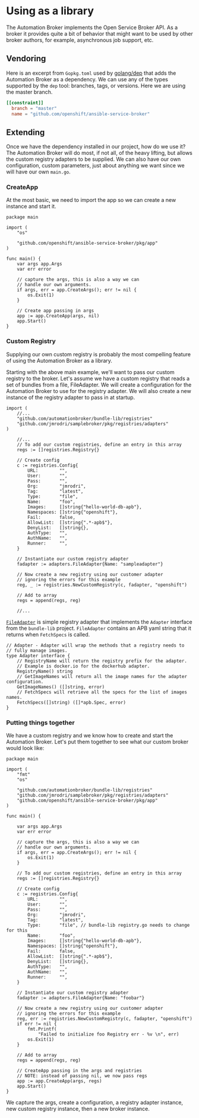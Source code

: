 # Using as a library

The Automation Broker implements the Open Service Broker API. As a broker it
provides quite a bit of behavior that might want to be used by other broker
authors, for example, asynchronous job support, etc.

## Vendoring

Here is an excerpt from `Gopkg.toml` used by [golang/dep](https://golang.github.io/dep/)
that adds the Automation Broker as a dependency. We can use any of the types
supported by the `dep` tool: branches, tags, or versions. Here we are using the master
branch.

```toml
[[constraint]]
  branch = "master"
  name = "github.com/openshift/ansible-service-broker"
```

## Extending

Once we have the dependency installed in our project, how do we use it? The
Automation Broker will do most, if not all, of the heavy lifting, but allows
the custom registry adapters to be supplied. We can also have our own
configuration, custom parameters, just about anything we want since we will
have our own `main.go`.

### CreateApp

At the most basic, we need to import the app so we can create a new instance
and start it.

```golang
package main

import (
    "os"

    "github.com/openshift/ansible-service-broker/pkg/app"
)

func main() {
    var args app.Args
    var err error

    // capture the args, this is also a way we can
    // handle our own arguments.
    if args, err = app.CreateArgs(); err != nil {
        os.Exit(1)
    }

    // Create app passing in args
    app := app.CreateApp(args, nil)
    app.Start()
}
```

### Custom Registry

Supplying our own custom registry is probably the most compelling feature of
using the Automation Broker as a library.

Starting with the above main example, we'll want to pass our custom registry to
the broker. Let's assume we have a custom registry that reads a set of bundles
from a file, FileAdapter. We will create a configuration for the Automation
Broker to use for the registry adapter. We will also create a new instance of
the registry adapter to pass in at startup.

```golang
import (
    //...
    "github.com/automationbroker/bundle-lib/registries"
    "github.com/jmrodri/samplebroker/pkg/registries/adapters"
)

    //...
    // To add our custom registries, define an entry in this array
    regs := []registries.Registry{}

    // Create config
    c := registries.Config{
        URL:        "",
        User:       "",
        Pass:       "",
        Org:        "jmrodri",
        Tag:        "latest",
        Type:       "file",
        Name:       "foo",
        Images:     []string{"hello-world-db-apb"},
        Namespaces: []string{"openshift"},
        Fail:       false,
        AllowList:  []string{".*-apb$"},
        DenyList:   []string{},
        AuthType:   "",
        AuthName:   "",
        Runner:     "",
    }

    // Instantiate our custom registry adapter
    fadapter := adapters.FileAdapter{Name: "sampleadapter"}

    // Now create a new registry using our customer adapter
    // ignoring the errors for this example
    reg, _ := registries.NewCustomRegistry(c, fadapter, "openshift")

    // Add to array
    regs = append(regs, reg)

    //...

```

[`FileAdapter`](https://github.com/jmrodri/samplebroker/blob/master/pkg/registries/adapters/file_adapter.go)
is simple registry adapter that implements the `Adapter` interface
from the `bundle-lib` project. `FileAdapter` contains an APB yaml string that it
returns when `FetchSpecs` is called.

```golang
// Adapter - Adapter will wrap the methods that a registry needs to
// fully manage images.
type Adapter interface {
    // RegistryName will return the registry prefix for the adapter.
    // Example is docker.io for the dockerhub adapter.
    RegistryName() string
    // GetImageNames will return all the image names for the adapter configuration.
    GetImageNames() ([]string, error)
    // FetchSpecs will retrieve all the specs for the list of images names.
    FetchSpecs([]string) ([]*apb.Spec, error)
}

```

### Putting things together

We have a custom registry and we know how to create and start the Automation
Broker. Let's put them together to see what our custom broker would look like:

```golang
package main

import (
    "fmt"
    "os"

    "github.com/automationbroker/bundle-lib/registries"
    "github.com/jmrodri/samplebroker/pkg/registries/adapters"
    "github.com/openshift/ansible-service-broker/pkg/app"
)

func main() {

    var args app.Args
    var err error

    // capture the args, this is also a way we can
    // handle our own arguments.
    if args, err = app.CreateArgs(); err != nil {
        os.Exit(1)
    }

    // To add our custom registries, define an entry in this array
    regs := []registries.Registry{}

    // Create config
    c := registries.Config{
        URL:        "",
        User:       "",
        Pass:       "",
        Org:        "jmrodri",
        Tag:        "latest",
        Type:       "file", // bundle-lib registry.go needs to change for this
        Name:       "foo",
        Images:     []string{"hello-world-db-apb"},
        Namespaces: []string{"openshift"},
        Fail:       false,
        AllowList:  []string{".*-apb$"},
        DenyList:   []string{},
        AuthType:   "",
        AuthName:   "",
        Runner:     "",
    }

    // Instantiate our custom registry adapter
    fadapter := adapters.FileAdapter{Name: "foobar"}

    // Now create a new registry using our customer adapter
    // ignoring the errors for this example
    reg, err := registries.NewCustomRegistry(c, fadapter, "openshift")
    if err != nil {
        fmt.Printf(
            "Failed to initialize foo Registry err - %v \n", err)
        os.Exit(1)
    }

    // Add to array
    regs = append(regs, reg)

    // CreateApp passing in the args and registries
    // NOTE: instead of passing nil, we now pass regs
    app := app.CreateApp(args, regs)
    app.Start()
}
```

We capture the args, create a configuration, a registry adapter instance, new
custom registry instance, then a new broker instance.
